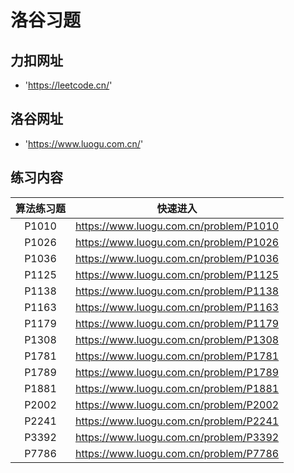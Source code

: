 # 洛谷习题

## 力扣网址
- 'https://leetcode.cn/'

## 洛谷网址
- 'https://www.luogu.com.cn/'

## 练习内容

| 算法练习题 | 快速进入 |
| :----: | :----: |
| P1010 | https://www.luogu.com.cn/problem/P1010|
| P1026 | https://www.luogu.com.cn/problem/P1026|
| P1036 | https://www.luogu.com.cn/problem/P1036|
| P1125 | https://www.luogu.com.cn/problem/P1125|
| P1138 | https://www.luogu.com.cn/problem/P1138|
| P1163 | https://www.luogu.com.cn/problem/P1163|
| P1179 | https://www.luogu.com.cn/problem/P1179|
| P1308 | https://www.luogu.com.cn/problem/P1308|
| P1781 | https://www.luogu.com.cn/problem/P1781|
| P1789 | https://www.luogu.com.cn/problem/P1789|
| P1881 | https://www.luogu.com.cn/problem/P1881|
| P2002 | https://www.luogu.com.cn/problem/P2002|
| P2241 | https://www.luogu.com.cn/problem/P2241|
| P3392 | https://www.luogu.com.cn/problem/P3392|
| P7786 | https://www.luogu.com.cn/problem/P7786|
